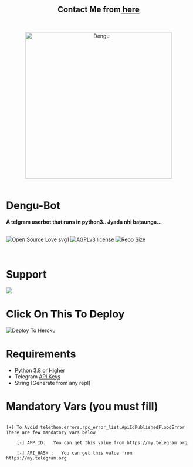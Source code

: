 <h2 align="center"><b>Contact Me from<a href="https://telegram.dog/Xyz_Bye"> here</a></b></h2>
<br>
<p align="center">
   <a href="https://github.com/ophuok/Dengu"><img src="https://telegra.ph/file/84bc0012379b227b271f1.jpg" alt="Dengu" width=400px></a>
   <br>
   <br>
</p>
<h1>Dengu-Bot</h1>
<b>A telgram userbot that runs in python3.. Jyada nhi bataunga...</b>
<br>
<br>

[![Open Source Love svg1](https://badges.frapsoft.com/os/v1/open-source.png?v=103)]( https://github.com/ophuok/Dengu)
[![AGPLv3 license](https://img.shields.io/badge/License-AGPL%20v3-green.svg)]( https://github.com/ophuok/Dengu#copyright--license)
![Repo Size](https://img.shields.io/github/repo-size/ophuok/Dengu?style=flat-square)

<br>




# Support

<a href="https://t.me/xyz_bye"><img src="https://img.shields.io/badge/Join-Support%20Channel-red.svg?style=for-the-badge&logo=Telegram"></a>



# Click On This To Deploy

[![Deploy To Heroku](https://www.herokucdn.com/deploy/button.svg)](https://heroku.com/deploy?template=https://github.com/ophuok/Dengu)

# Requirements 
* Python 3.8 or Higher
* Telegram [API Keys](https://my.telegram.org/apps)
* String [Generate from any repl]



# Mandatory Vars (you must fill)
```

[+] To Avoid telethon.errors.rpc_error_list.ApiIdPublishedFloodError There are few mandatory vars below 

    [-] APP_ID:   You can get this value from https://my.telegram.org
    
    [-] API_HASH :   You can get this value from https://my.telegram.org
   
```

